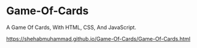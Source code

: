 # Game-Of-Cards
A Game Of Cards, With HTML, CSS, And JavaScript.

https://shehabmuhammad.github.io/Game-Of-Cards/Game-Of-Cards.html
